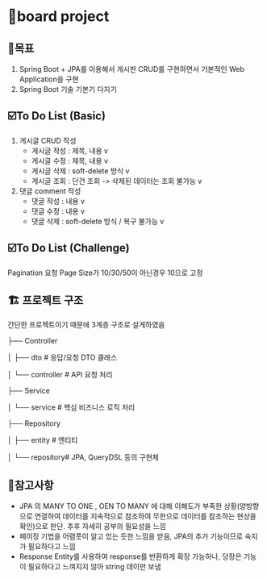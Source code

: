 # 📝board project

## 🥅목표 
1. Spring Boot + JPA를 이용해서 게시판 CRUD를 구현하면서 기본적인 Web Application을 구현
2. Spring Boot 기술 기본기 다지기

## ☑️To Do List (Basic)
1. 게시글 CRUD 작성
   - 게시글 작성 : 제목, 내용 v
   - 게시글 수정 : 제목, 내용 v
   - 게시글 삭제 : soft-delete 방식 v
   - 게시글 조회 : 단건 조회 -> 삭제된 데이터는 조회 불가능 v
2. 댓글 comment 작성
   - 댓글 작성 : 내용 v
   - 댓글 수정 : 내용 v
   - 댓글 삭제 : soft-delete 방식 / 복구 불가능 v

## ☑️To Do List (Challenge)
Pagination 요청 Page Size가 10/30/50이 아닌경우 10으로 고정

## 🏗️ 프로젝트 구조
간단한 프로젝트이기 때문에 3계층 구조로 설게하였음

├── Controller

│ ├── dto # 응답/요청 DTO 클래스

│ └── controller # API 요청 처리

├── Service

│ └── service # 핵심 비즈니스 로직 처리

├── Repository

│ ├── entity # 엔티티

│ └── repository# JPA, QueryDSL 등의 구현체

## 🔖참고사항
- JPA 의 MANY TO ONE , OEN TO MANY 에 대해 이해도가 부족한 상황(양방향으로 연결하여 데이터를 지속적으로 참조하여 무한으로 데이터를 참조하는 현상을 확인)으로 판단. 추후 자세히 공부의 필요성을 느낌
- 페이징 기법을 어렴풋이 알고 있는 듯한 느낌을 받음, JPA의 추가 기능이므로 숙지가 필요하다고 느낌
- Response Entity를 사용하여 response를 반환하게 확장 가능하나, 당장은 기능이 필요하다고 느껴지지 않아 string 데이만 보냄


